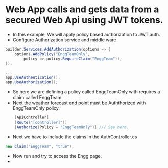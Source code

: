# Web App calls and gets data from a secured Web Api using JWT tokens. 

- In this example, We will apply policy based authorization to JWT auth. 
- Configure Authorization service and middle ware
```cs
builder.Services.AddAuthorization(options => {
    options.AddPolicy("EnggTeamOnly",
        policy => policy.RequireClaim("EnggTeam"));
});

...
app.UseAuthentication();
app.UseAuthorization();
```

- So here we are defining a policy called EnggTeamOnly with requires a claim called EnggTeam.
- Next the weather forecast end point must be Auththorized with EnggTeamOnly policy.
```cs
    [ApiController]
    [Route("[controller]")]
    [Authorize(Policy = "EnggTeamOnly")] /// See here.
```
- Next we have to include the claims in the AuthController.cs
```cs
new Claim("EnggTeam", "true"),
```
- Now run and try to access the Engg page.
- 

